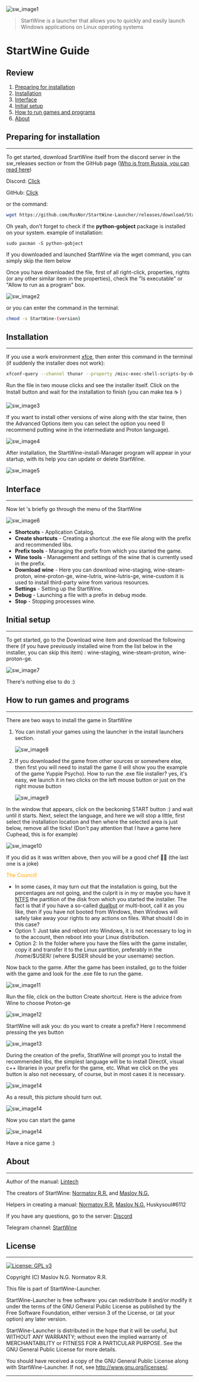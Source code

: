 
![sw_image1](image\sw_image1.svg?style=centerme)

> StartWine is a launcher that allows you to quickly and easily launch Windows applications on Linux operating systems

# **StartWine Guide**

## Review

1. [Preparing for installation](#preparing-for-installation)
2. [Installation](#installation)
3. [Interface](#interface)
4. [Initial setup](#initial-setup)
5. [How to run games and programs](#how-to-run-games-and-programs)
6. [About](#about)


## Preparing for installation
------------

To get started, download SrartWine itself from the discord server in the sw_releases section or from the GitHub page ([Who is from Russia, you can read here](https://docs.google.com/document/d/1NQefmouUnpJd3hYWAYFdI_jEiaYup1rcbVoi2UH2JGY/edit?usp=drivesdk))

Discord: [Click](https://discord.gg/jjY3auVdfm)

GitHub: [Click](https://github.com/RusNor/StartWine-Launcher/releases)

or the command:
```bash
wget https://github.com/RusNor/StartWine-Launcher/releases/download/StartWine_v357/StartWine_v357 && chmod -R 775 "${HOME}/StartWine_v357" && ./StartWine_v357
```

Oh yeah, don't forget to check if the **python-gobject** package is installed on your system.
example of installation:

`sudo pacman -S python-gobject`

If you downloaded and launched StartWine via the wget command, you can simply skip the item below

Once you have downloaded the file, first of all right-click, properties, rights (or any other similar item in the properties), check the "Is executable" or "Allow to run as a program" box.

![sw_image2](image\sw_image2.png?)

or you can enter the command in the terminal:
```bash
chmod -x StartWine-(version) 
```


## Installation
------------

If you use a work environment [xfce](https://en.wikipedia.org/wiki/Xfce), then enter this command in the terminal (if suddenly the installer does not work):
```bash
xfconf-query --channel thunar --property /misc-exec-shell-scripts-by-default --create --type bool --set true && thunar -q 
```

Run the file in two mouse clicks and see the installer itself. Click on the Install button and wait for the installation to finish (you can make tea ☕ )

![sw_image3](image\sw_image3.png?)

If you want to install other versions of wine along with the star twine, then the Advanced Options item you can select the option you need (I recommend putting wine in the intermediate and Proton language).

![sw_image4](image\sw_image4.png?)

After installation, the StartWine-install-Manager program will appear in your startup, with its help you can update or delete StartWine.

![sw_image5](image\sw_image5.png?)


## Interface
------------

Now let 's briefly go through the menu of the StartWine

![sw_image6](image\sw_image6.png?)

* **Shortcuts** - Application Catalog.
* **Create shortcuts** - Creating a shortcut .the exe file along with the prefix and recommended libs.
* **Prefix tools** - Managing the prefix from which you started the game.
* **Wine tools** - Management and settings of the wine that is currently used in the prefix.
* **Download wine** - Here you can download wine-staging, wine-steam-proton, wine-proton-ge, wine-lutris, wine-lutris-ge, wine-custom it is used to install third-party wine from various resources.
* **Settings** - Setting up the StartWine.
* **Debug** - Launching a file with a prefix in debug mode.
* **Stop** - Stopping processes wine.


## Initial setup
------------

To get started, go to the Download wine item and download the following there (if you have previously installed wine from the list below in the installer, you can skip this item) :
wine-staging,
wine-steam-proton,
wine-proton-ge.

![sw_image7](image\sw_image7.png?)

There's nothing else to do :)


## How to run games and programs
------------

There are two ways to install the game in StartWine
1. You can install your games using the launcher in the install launchers section.

   ![sw_image8](image\sw_image8.png?)

2. If you downloaded the game from other sources or somewhere else, then first you will need to install the game (I will show you the example of the game Yuppie Psycho).
How to run the .exe file installer? yes, it's easy, we launch it in two clicks on the left mouse button or just on the right mouse button

   ![sw_image9](image\sw_image9.png?)

In the window that appears, click on the beckoning START button :) and wait until it starts.
Next, select the language, and here we will stop a little, first select the installation location and then where the selected area is just below, remove all the ticks! (Don't pay attention that I have a game here Сuphead, this is for example)

![sw_image10](image\sw_image10.png?)

If you did as it was written above, then you will be a good chef 👨‍🍳 (the last one is a joke)

<span style="color: orange"> The Council! </span>

* In some cases, it may turn out that the installation is going, but the percentages are not going, and the culprit is in my or maybe you have it [NTFS](https://en.wikipedia.org/wiki/NTFS) the partition of the disk from which you started the installer. The fact is that if you have a so-called [dualbut](https://en.wikipedia.org/wiki/Multi-booting) or multi-boot, call it as you like, then if you have not booted from Windows, then Windows will safely take away your rights to any actions on files.
What should I do in this case?
* Option 1: Just take and reboot into Windows, it is not necessary to log in to the account, then reboot into your Linux distribution.
* Option 2: In the folder where you have the files with the game installer, copy it and transfer it to the Linux partition, preferably in the /home/$USER/ (where $USER should be your username) section.

Now back to the game. After the game has been installed, go to the folder with the game and look for the .exe file to run the game.

![sw_image11](image\sw_image11.png?)

Run the file, click on the button Create shortcut.
Here is the advice from Wine to choose Proton-ge

![sw_image12](image\sw_image12.png?)

StartWine will ask you: do you want to create a prefix? Here I recommend pressing the yes button

![sw_image13](image\sw_image13.png?)

During the creation of the prefix, StratWine will prompt you to install the recommended libs, the simplest language will be to install DirectX, visual c++ libraries in your prefix for the game, etc. What we click on the yes button is also not necessary, of course, but in most cases it is necessary.

![sw_image14](image\sw_image14.png?)

As a result, this picture should turn out.

![sw_image14](image\sw_image15.png?)

Now you can start the game

![sw_image14](image\sw_image16.png?)

Have a nice game :)

## About
------------

Author of the manual: [Lintech](https://www.youtube.com/c/Lintech8)

The creators of StartWine: [Normatov R.R.](https://github.com/RusNor) and [Maslov N.G.](https://github.com/nix-on-nix) 

Helpers in creating a manual:
[Normatov R.R.](https://github.com/RusNor) [Maslov N.G.](https://github.com/nix-on-nix) Huskysoul#6112

If you have any questions, go to the server: [Discord](https://discord.gg/jjY3auVdfm)

Telegram channel: [StartWine](https://t.me/StartWine)


## License
------------

[![License: GPL v3](https://img.shields.io/badge/License-GPLv3-blue.svg)](https://www.gnu.org/licenses/gpl-3.0)

Copyright (C) Maslov N.G. Normatov R.R.

This file is part of StartWine-Launcher.

StartWine-Launcher is free software: you can redistribute it and/or modify
it under the terms of the GNU General Public License as published by
the Free Software Foundation, either version 3 of the License, or
(at your option) any later version.

StartWine-Launcher is distributed in the hope that it will be useful,
but WITHOUT ANY WARRANTY; without even the implied warranty of
MERCHANTABILITY or FITNESS FOR A PARTICULAR PURPOSE.  See the
GNU General Public License for more details.

You should have received a copy of the GNU General Public License
along with StartWine-Launcher.  If not, see <http://www.gnu.org/licenses/>.
___




